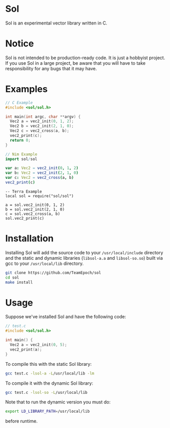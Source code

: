 # Sol
Sol is an experimental vector library written in C.

# Notice
Sol is not intended to be production-ready code. It is just a hobbyist project. If you use Sol in a large project, be aware that you will have to take responsibility for any bugs that it may have.

# Examples

```C
// C Example
#include <sol/sol.h>

int main(int argc, char **argv) {
  Vec2 a = vec2_init(0, 1, 2);
  Vec2 b = vec2_init(2, 1, 0);
  Vec2 c = vec2_cross(a, b);
  vec2_print(c);
  return 0;
}
```

```Nim
// Nim Example
import sol/sol

var a: Vec2 = vec2_init(0, 1, 2)
var b: Vec2 = vec2_init(2, 1, 0)
var c: Vec2 = vec2_cross(a, b)
vec2_print(c)
```

```Terra
-- Terra Example
local sol = require("sol/sol")

a = sol.vec2_init(0, 1, 2)
b = sol.vec2_init(2, 1, 0)
c = sol.vec2_cross(a, b)
sol.vec2_print(c)
```

# Installation
Installing Sol will add the source code to your `/usr/local/include` directory and the static and dynamic libraries (`libsol-a.a` and `libsol-so.so`) built via gcc to your `/usr/local/lib` directory.

```Bash
git clone https://github.com/TeamEpoch/sol
cd sol
make install
```

# Usage
Suppose we've installed Sol and have the following code:

```C
// test.c
#include <sol/sol.h>

int main() {
  Vec2 a = vec2_init(0, 5);
  vec2_print(a);
}
```

To compile this with the static Sol library:

```Bash
gcc test.c -lsol-a -L/usr/local/lib -lm
```

To compile it with the dynamic Sol library:

```Bash
gcc test.c -lsol-so -L/usr/local/lib
```

Note that to run the dynamic version you must do:

```Bash
export LD_LIBRARY_PATH=/usr/local/lib
```

before runtime.
